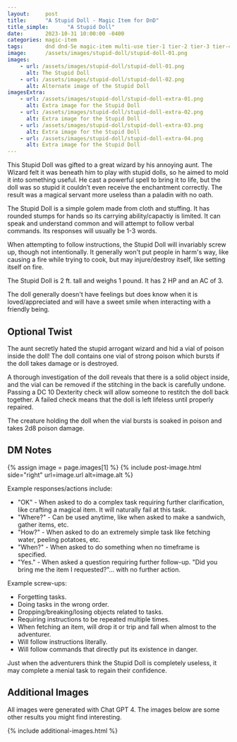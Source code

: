 ```yaml
---
layout:     post
title:      "A Stupid Doll - Magic Item for DnD"
title_simple:      "A Stupid Doll"
date:       2023-10-31 10:00:00 -0400
categories: magic-item
tags:       dnd dnd-5e magic-item multi-use tier-1 tier-2 tier-3 tier-4 sentient
image:      /assets/images/stupid-doll/stupid-doll-01.png
images:
    - url: /assets/images/stupid-doll/stupid-doll-01.png
      alt: The Stupid Doll
    - url: /assets/images/stupid-doll/stupid-doll-02.png
      alt: Alternate image of the Stupid Doll
imagesExtra:
    - url: /assets/images/stupid-doll/stupid-doll-extra-01.png
      alt: Extra image for the Stupid Doll
    - url: /assets/images/stupid-doll/stupid-doll-extra-02.png
      alt: Extra image for the Stupid Doll
    - url: /assets/images/stupid-doll/stupid-doll-extra-03.png
      alt: Extra image for the Stupid Doll
    - url: /assets/images/stupid-doll/stupid-doll-extra-04.png
      alt: Extra image for the Stupid Doll
---
```



This Stupid Doll was gifted to a great wizard by his annoying aunt. The Wizard felt it was beneath him to play with stupid dolls, so he aimed to mold it into something useful. He cast a powerful spell to bring it to life, but the doll was so stupid it couldn’t even receive the enchantment correctly. The result was a magical servant more useless than a paladin with no oath.

The Stupid Doll is a simple golem made from cloth and stuffing. It has rounded stumps for hands so its carrying ability/capactiy is limited. It can speak and understand common and will attempt to follow verbal commands. Its responses will usually be 1-3 words. 

When attempting to follow instructions, the Stupid Doll will invariably screw up, though not intentionally. It generally won't put people in harm's way, like causing a fire while trying to cook, but may injure/destroy itself, like setting itself on fire.

The Stupid Doll is 2 ft. tall and weighs 1 pound. It has 2 HP and an AC of 3.

The doll generally doesn't have feelings but does know when it is loved/appreciated and will have a sweet smile when interacting with a friendly being.


## Optional Twist

The aunt secretly hated the stupid arrogant wizard and hid a vial of poison inside the doll! The doll contains one vial of strong poison which bursts if the doll takes damage or is destroyed.

A thorough investigation of the doll reveals that there is a solid object inside, and the vial can be removed if the stitching in the back is carefully undone. Passing a DC 10 Dexterity check will allow someone to restitch the doll back together. A failed check means that the doll is left lifeless until properly repaired.

The creature holding the doll when the vial bursts is soaked in poison and takes 2d8 poison damage.


## DM Notes


{% assign image = page.images[1] %}
{% include post-image.html side="right" url=image.url alt=image.alt %}


Example responses/actions include:

- "OK" - When asked to do a complex task requiring further clarification, like crafting a magical item. It will naturally fail at this task.
- "Where?" - Can be used anytime, like when asked to make a sandwich, gather items, etc.
- "How?" - When asked to do an extremely simple task like fetching water, peeling potatoes, etc.
- "When?" - When asked to do something when no timeframe is specified.
- "Yes." - When asked a question requiring further follow-up. "Did you bring me the item I requested?"... with no further action.

Example screw-ups:

- Forgetting tasks.
- Doing tasks in the wrong order.
- Dropping/breaking/losing objects related to tasks.
- Requiring instructions to be repeated multiple times.
- When fetching an item, will drop it or trip and fall when almost to the adventurer.
- Will follow instructions literally.
- Will follow commands that directly put its existence in danger.

Just when the adventurers think the Stupid Doll is completely useless, it may complete a menial task to regain their confidence.

## Additional Images

All images were generated with Chat GPT 4. The images below are some other results you might find interesting.

{% include additional-images.html %}
